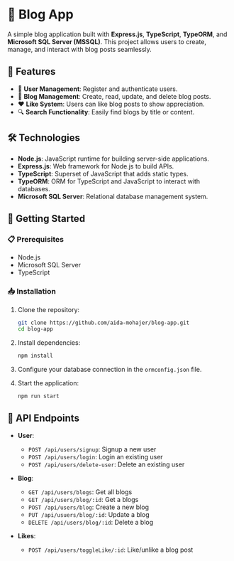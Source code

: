 # 📝 Blog App

A simple blog application built with **Express.js**, **TypeScript**, **TypeORM**, and **Microsoft SQL Server (MSSQL)**. This project allows users to create, manage, and interact with blog posts seamlessly.

## 🌟 Features

- 👤 **User Management**: Register and authenticate users.
- 📝 **Blog Management**: Create, read, update, and delete blog posts.
- ❤️ **Like System**: Users can like blog posts to show appreciation.
- 🔍 **Search Functionality**: Easily find blogs by title or content.

## 🛠️ Technologies

- **Node.js**: JavaScript runtime for building server-side applications.
- **Express.js**: Web framework for Node.js to build APIs.
- **TypeScript**: Superset of JavaScript that adds static types.
- **TypeORM**: ORM for TypeScript and JavaScript to interact with databases.
- **Microsoft SQL Server**: Relational database management system.

## 🚀 Getting Started

### 📋 Prerequisites

- Node.js
- Microsoft SQL Server
- TypeScript

### 📥 Installation

1. Clone the repository:

   ```bash
   git clone https://github.com/aida-mohajer/blog-app.git
   cd blog-app
   ```

2. Install dependencies:

   ```bash
   npm install
   ```

3. Configure your database connection in the `ormconfig.json` file.

4. Start the application:
   ```bash
   npm run start
   ```

## 📡 API Endpoints

- **User**:

  - `POST /api/users/signup`: Signup a new user
  - `POST /api/users/login`: Login an existing user
  - `POST /api/users/delete-user`: Delete an existing user

- **Blog**:

  - `GET /api/users/blogs`: Get all blogs
  - `GET /api/users/blog/:id`: Get a blogs
  - `POST /api/users/blog`: Create a new blog
  - `PUT /api/usuers/blog/:id`: Update a blog
  - `DELETE /api/users/blog/:id`: Delete a blog

- **Likes**:
  - `POST /api/users/toggleLike/:id`: Like/unlike a blog post
